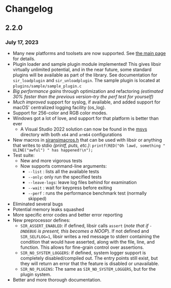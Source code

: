 # Changelog

## 2.2.0

### July 17, 2023

- Many new platforms and toolsets are now supported. See [the main page](https://libsir.rml.dev) for details.
- Plugin loader and sample plugin module implemented! This gives libsir virtually unlimited potential, and in the near future, some standard plugins will be available as part of the library. See documentation for `sir_loadplugin` and `sir_unloadplugin`. The sample plugin is located at `plugins/sample/sample_plugin.c`
- *Big performance gains* through optimization and refactoring *(estimated 30% faster than the previous version–try the perf test for yourself)*
- *Much improved* support for syslog, if available, and added support for macOS' centralized logging facility (os_log).
- Support for 256-color and RGB color modes.
- Windows got a lot of love, and support for that platform is better than ever
  - A Visual Studio 2022 solution can now be found in the [msvs](https://github.com/aremmell/libsir/tree/master/msvs) directory with both `x64` and `arm64` configurations
- New macros in [siransimacros.h](https://github.com/aremmell/libsir/blob/master/include/sir/ansimacros.h) that can be used with libsir or anything
  that writes to stdio *(printf, puts, etc.)*: `printf(RED("Oh lawd, something " ULINE("awful") " has happened!\n");`
- Test suite:
  - New and more vigorous tests
  - Now supports command-line arguments:
    - `--list` : lists all the available tests
    - `--only`: only run the specified tests
    - `--leave-logs`: leave log files behind for examination
    - `--wait` : wait for keypress before exiting
    - `--perf` : runs the performance benchmark test (normally skipped)
- Eliminated several bugs
- Potential memory leaks squashed
- More specific error codes and better error reporting
- New preprocessor defines:
  - `SIR_ASSERT_ENABLED`: if defined, libsir calls `assert` (*note that if `-DNDEBUG` is present, this becomes a NOOP*). If not defined and `SIR_SELFLOG=1`, libsir writes a red message to stderr containing the condition that would have asserted, along with the file, line, and function. This allows for fine-grain control over assertions.
  - `SIR_NO_SYSTEM_LOGGERS`: if defined, system logger support is completely disabled/compiled out. The entry points still exist, but they will return an error that the feature is disabled or unavailable.
  - `SIR_NO_PLUGINS`: The same as `SIR_NO_SYSTEM_LOGGERS`, but for the plugin system.
- Better and more thorough documentation.
